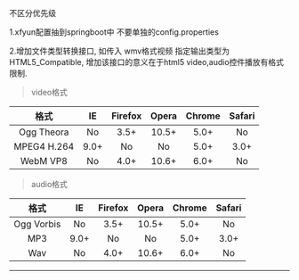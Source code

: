 不区分优先级

1.xfyun配置抽到springboot中 不要单独的config.properties

2.增加文件类型转换接口, 如传入 wmv格式视频 指定输出类型为HTML5_Compatible,
增加该接口的意义在于html5 video,audio控件播放有格式限制.

> video格式

| 格式 | IE | Firefox | Opera | Chrome | Safari |
| :------: | :------: | :------: | :------: | :------: | :------: |
| Ogg Theora| No | 3.5+ |10.5+ |5.0+|No |
| MPEG4 H.264 |9.0+|No|No|5.0+|3.0+|
| WebM VP8| No|4.0+|10.6+|6.0+|No|
         
> audio格式

| 格式 | IE | Firefox | Opera | Chrome | Safari |
| :------: | :------: | :------: | :------: | :------: | :------: |
| Ogg Vorbis | No | 3.5+ |10.5+ |5.0+|No |
| MP3 |9.0+|No|No|5.0+|3.0+|
| Wav | No|4.0+|10.6+|6.0+|No|
--------------------- 
